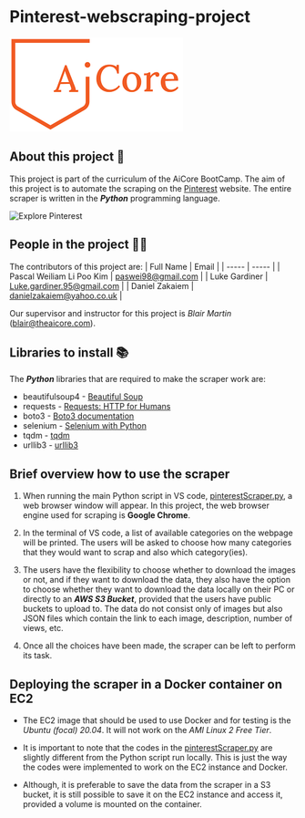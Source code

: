 # Pinterest-webscraping-project

![AiCore - Specialist Ai & Data Educator](./images/AiCore-logo.png)

## About this project 📑

This project is part of the curriculum of the AiCore BootCamp. The aim of this project is to automate the scraping on the [Pinterest](https://www.pinterest.co.uk/ideas/) website. The entire scraper is written in the ***Python*** programming language.

![Explore Pinterest](images/Pinterest-root-page.png)

## People in the project 👩‍💻

The contributors of this project are:
| Full Name | Email |
| ----- | ----- |
| Pascal Weiliam Li Poo Kim | paswei98@gmail.com |
| Luke Gardiner | Luke.gardiner.95@gmail.com |
| Daniel Zakaiem | danielzakaiem@yahoo.co.uk |

Our supervisor and instructor for this project is *Blair Martin* (blair@theaicore.com).

## Libraries to install 📚

The ***Python*** libraries that are required to make the scraper work are:
- beautifulsoup4 - [Beautiful Soup](https://www.crummy.com/software/BeautifulSoup/bs4/doc/)
- requests - [Requests: HTTP for Humans](https://docs.python-requests.org/en/latest/)
- boto3 - [Boto3 documentation](https://boto3.amazonaws.com/v1/documentation/api/latest/index.html)
- selenium - [Selenium with Python](https://selenium-python.readthedocs.io/)
- tqdm - [tqdm](https://github.com/tqdm/tqdm)
- urllib3 - [urllib3](https://urllib3.readthedocs.io/en/stable/)


## Brief overview how to use the scraper

1. When running the main Python script in VS code, [pinterestScraper.py](src/pinterestScraper.py), a web browser window will appear. In this project, the web browser engine used for scraping is **Google Chrome**.

2. In the terminal of VS code, a list of available categories on the webpage will be printed. The users will be asked to choose how many categories that they would want to scrap and also which category(ies).

3. The users have the flexibility to choose whether to download the images or not, and if they want to download the data, they also have the option to choose whether they want to download the data locally on their PC or directly to an ***AWS S3 Bucket***, provided that the users have public buckets to upload to. The data do not consist only of images but also JSON files which contain the link to each image, description, number of views, etc.

4. Once all the choices have been made, the scraper can be left to perform its task.

## Deploying the scraper in a Docker container on EC2

* The EC2 image that should be used to use Docker and for testing is the *Ubuntu (focal) 20.04*. It will not work on the *AMI Linux 2 Free Tier*.

* It is important to note that the codes in the [pinterestScraper.py](docker/EC2-Ubuntu-20.04/pinterestScraper.py) are slightly different from the Python script run locally. This is just the way the codes were implemented to work on the EC2 instance and Docker.

* Although, it is preferable to save the data from the scraper in a S3 bucket, it is still possible to save it on the EC2 instance and access it, provided a volume is mounted on the container.

